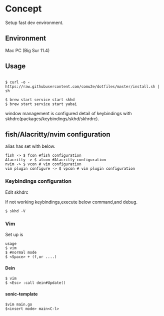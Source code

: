 # Concept
Setup fast dev environment.

## Environment
Mac PC (Big Sur 11.4)

## Usage
```

$ curl -o - https://raw.githubusercontent.com/comu2e/dotfiles/master/install.sh | sh
```

```
$ brew start service start skhd
$ brew start service start yabai
```

window management is configured detail of keybindings with skhdrc(packages/keybindings/skhd/skhrdrc).


## fish/Alacritty/nvim  configuration

alias has set with below.

```
fish -> $ fcon #fish configuration
Alacritty -> $ alcon #Alacritty configuration
nvim -> $ vcon # vim configuration
vim plugin configure -> $ vpcon # vim plugin configuration

```

### Keybindings configuration
Edit skhdrc

If not working keybindings,execute below command,and debug.
```
$ skhd -V
```

### Vim
Set up <Leader> is <Space>
```
usage 
$ vim
$ #normal mode
$ <Space> + (f,or ....)
```

#### Dein

```
$ vim
$ <Esc> :call dein#Update()
```

#### sonic-template
```
$vim main.go
$<insert mode> main<C-l> 
```
